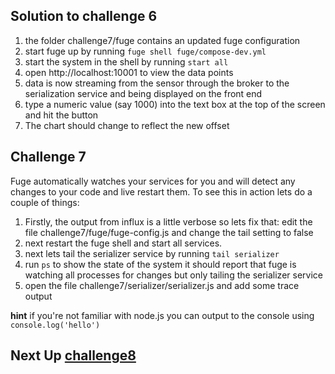 ## Solution to challenge 6
1. the folder challenge7/fuge contains an updated fuge configuration
2. start fuge up by running `fuge shell fuge/compose-dev.yml`
3. start the system in the shell by running `start all`
4. open http://localhost:10001 to view the data points
5. data is now streaming from the sensor through the broker to the serialization
service and being displayed on the front end
6. type a numeric value (say 1000) into the text box at the top of the screen
and hit the button
7. The chart should change to reflect the new offset


## Challenge 7

Fuge automatically watches your services for you and will detect any changes to your code and live restart them. To see this in action
lets do a couple of things:

1. Firstly, the output from influx is a little verbose so lets fix that: edit the file challenge7/fuge/fuge-config.js and change the tail setting to false
2. next restart the fuge shell and start all services.
3. next lets tail the serializer service by running `tail serializer`
4. run `ps` to show the state of the system it should report that fuge is watching all processes for changes but only tailing the serializer service
5. open the file challenge7/serializer/serializer.js and add some trace output

__hint__ if you're not familiar with node.js you can output to the console using `console.log('hello')`

## Next Up [challenge8](../challenge8/README.md)
